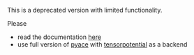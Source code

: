 This is a deprecated version with limited functionality.

Please
* read the documentation [here](https://pacemaker.readthedocs.io/en/latest/)
* use full version of [pyace](https://github.com/ICAMS/python-ace) with [tensorpotential](https://github.com/ICAMS/TensorPotential) as a backend
